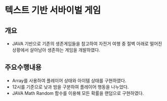 # 텍스트 기반 서바이벌 게임

## 개요
* JAVA 기반으로 기존의 생존게임들을 참고하여 자전거 여행 중 절벽 아래로 떨어진 상황에서 살아남아 생존하는 게임을 개발하였다.

## 주요수행내용
* Array를 사용하여 플레이어 상태와 아이템 상태를 구현하였다.
* 12시를 기준으로 낮과 밤을 구분하여 플레이어 행동을 나누었다.
* JAVA Math Random 함수를 이용해 모든 확률을 랜덤으로 구현하였다.

